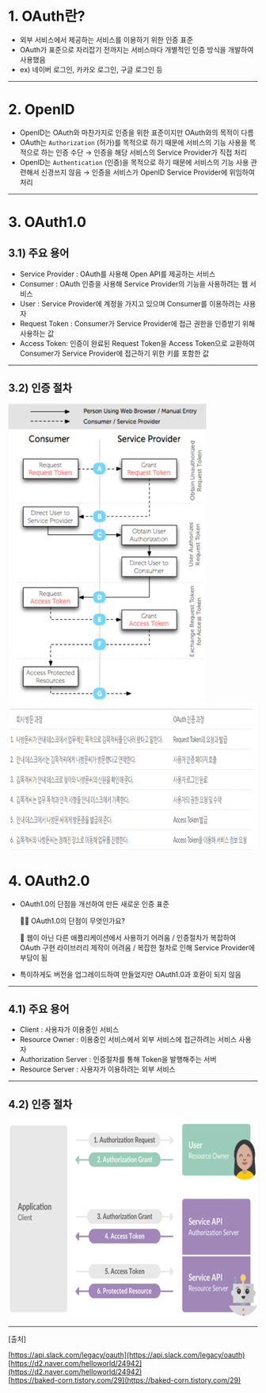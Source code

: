 # 1. OAuth란?

- 외부 서비스에서 제공하는 서비스를 이용하기 위한 인증 표준
- OAuth가 표준으로 자리잡기 전까지는 서비스마다 개별적인 인증 방식을 개발하여 사용했음
- ex) 네이버 로그인, 카카오 로그인, 구글 로그인 등

---

# 2. OpenID

- OpenID는 OAuth와 마찬가지로 인증을 위한 표준이지만 OAuth와의 목적이 다름
- OAuth는 `Authorization` (허가)를 목적으로 하기 때문에 서비스의 기능 사용을 목적으로 하는 인증 수단 → 인증을 해당 서비스의 Service Provider가 직접 처리
- OpenID는 `Authentication` (인증)을 목적으로 하기 때문에 서비스의 기능 사용 관련해서 신경쓰지 않음 → 인증을 서비스가 OpenID Service Provider에 위임하여 처리

---

# 3. OAuth1.0

## 3.1) 주요 용어

- Service Provider : OAuth를 사용해 Open API를 제공하는 서비스
- Consumer : OAuth 인증을 사용해 Service Provider의 기능을 사용하려는 웹 서비스
- User : Service Provider에 계정을 가지고 있으며 Consumer를 이용하려는 사용자
- Request Token : Consumer가 Service Provider에 접근 권한을 인증받기 위해 사용하는 값
- Access Token: 인증이 완료된 Request Token을 Access Token으로 교환하여 Consumer가 Service Provider에 접근하기 위한 키를 포함한 값

---

## 3.2) 인증 절차

<img src="https://github.com/KimSeongKyu/CS_IS_ESC/blob/KimSeongKyu/network/KimSeongKyu/images/OAuth1.0%20%EC%9D%B8%EC%A6%9D%EC%A0%88%EC%B0%A8.png" width="400" height="600">

<img src="https://github.com/KimSeongKyu/CS_IS_ESC/blob/KimSeongKyu/network/KimSeongKyu/images/OAuth1.0%20%EC%9D%B8%EC%A6%9D%EC%A0%88%EC%B0%A8%20%EA%B0%84%EB%9E%B5%ED%99%94.png" width="1000" height="300">

# 4. OAuth2.0

- OAuth1.0의 단점을 개선하여 만든 새로운 인증 표준

    🙋‍♂️ OAuth1.0의 단점이 무엇인가요?

    📢 웹이 아닌 다른 애플리케이션에서 사용하기 어려움 / 인증절차가 복잡하여 OAuth 구현 라이브러리 제작이 어려움 / 복잡한 철차로 인해 Service Provider에 부담이 됨

- 특이하게도 버전을 업그레이드하여 만들었지만 OAuth1.0과 호환이 되지 않음

---

## 4.1) 주요 용어

- Client : 사용자가 이용중인 서비스
- Resource Owner : 이용중인 서비스에서 외부 서비스에 접근하려는 서비스 사용자
- Authorization Server : 인증절차를 통해 Token을 발행해주는 서버
- Resource Server : 사용자가 이용하려는 외부 서비스

---

## 4.2) 인증 절차

<img src="https://github.com/KimSeongKyu/CS_IS_ESC/blob/KimSeongKyu/network/KimSeongKyu/images/OAuth2.0%20%EC%9D%B8%EC%A6%9D%EC%A0%88%EC%B0%A8.png" width="800" height="400">

---

[출처]

[https://api.slack.com/legacy/oauth](https://api.slack.com/legacy/oauth)<br>
[https://d2.naver.com/helloworld/24942](https://d2.naver.com/helloworld/24942)<br>
[https://baked-corn.tistory.com/29](https://baked-corn.tistory.com/29)<br>
